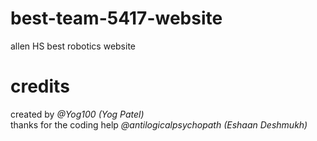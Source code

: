 # best-team-5417-website
allen HS best robotics website      
# credits
created by _@Yog100 (Yog Patel)_         
thanks for the coding help _@antilogicalpsychopath (Eshaan Deshmukh)_
